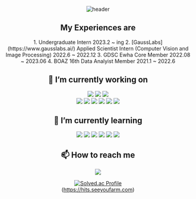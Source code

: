 
<div align="center"> 
  
  
![header](https://capsule-render.vercel.app/api?type=soft&color=000000&height=150&section=header&text=🐣Hi,%20There!&fontSize=30&fontColor=FFFFFF)
 
 <h2> My Experiences are</h2>
 1. Undergraduate Intern 2023.2 ~ ing  
 2. [GaussLabs](https://www.gausslabs.ai/) Applied Scientist Intern (Computer Vision and Image Processing) 2022.6 ~ 2022.12  
 3. GDSC Ewha Core Member 2022.08 ~ 2023.06  
 4. BOAZ 16th Data Analyist Member 2021.1 ~ 2022.6  
  
<h2>🔭 I’m currently working on</h2>

<img src="https://img.shields.io/badge/OpenCV-5C3EE8?style=flat-square&logo=OpenCV&logoColor=white"/></a> 
<img src="https://img.shields.io/badge/Pytorch-EE4C2C?style=flat-square&logo=Pytorch&logoColor=white"/></a> 
<img src="https://img.shields.io/badge/Python-3766AB?style=flat-square&logo=Python&logoColor=white"/></a> <br>
<img src="https://img.shields.io/badge/Tensorflow-235C3EE8?style=flat-square&logo=Tensorflow&logoColor=white"/></a>
<img src="https://img.shields.io/badge/Django-092E20?style=flat-square&logo=Django&logoColor=white"/></a> 
<img src="https://img.shields.io/badge/Flask-000000?style=flat-square&logo=Flask&logoColor=white"/></a> 
<img src="https://img.shields.io/badge/PostgreSQL-4169E1?style=flat-square&logo=PostgreSQL&logoColor=white"/></a> 
<img src="https://img.shields.io/badge/C-00599C?style=flat-square&logo=C&logoColor=white"/></a> 
<img src="https://img.shields.io/badge/MySQL-3766AB?style=flat-square&logo=MySQL&logoColor=white"/></a> 

<h2>🌱 I’m currently learning</h2>

<img src="https://img.shields.io/badge/MachineVision-000000?style=flat-square&logo=OpenAI"/></a>
<img src="https://img.shields.io/badge/DeepLearning-000000?style=flat-square&logo=OpenAI"/></a>
<img src="https://img.shields.io/badge/ComputerVision-000000?style=flat-square&logo=OpenAI"/></a>
<img src="https://img.shields.io/badge/ObjectDetection-000000?style=flat-square&logo=OpenAI"/></a>
<img src="https://img.shields.io/badge/AnomalyDetection-000000?style=flat-square&logo=OpenAI"/></a>
<img src="https://img.shields.io/badge/ImageSegmentation-000000?style=flat-square&logo=OpenAI"/></a>


<h2>📫 How to reach me</h2>
<a href="1109penguin@gmail.com" target="_blank"><img src="https://img.shields.io/badge/Gmail-EA4335?style=flat-square&logo=Gmail&logoColor=white"/></a>
<br>

<!--![ixxi's github stats](https://github-readme-stats.vercel.app/api?username=penguin1109&show_icons=true&theme=dark) -->
[![Solved.ac Profile](http://mazassumnida.wtf/api/generate_badge?boj=2000flora)](https://solved.ac/2000flora)<br/>
(https://hits.seeyoufarm.com)
</div>
